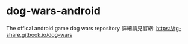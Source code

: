 # dog-wars-android
The offical android game dog wars repository
詳細請見官網: https://tg-share.gitbook.io/dog-wars
